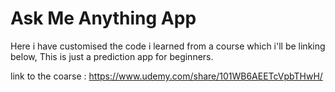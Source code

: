 # Ask Me Anything App

Here i have customised the code i learned from a course which i'll be linking below, This is just a prediction app for beginners.

link to the coarse : https://www.udemy.com/share/101WB6AEETcVpbTHwH/

